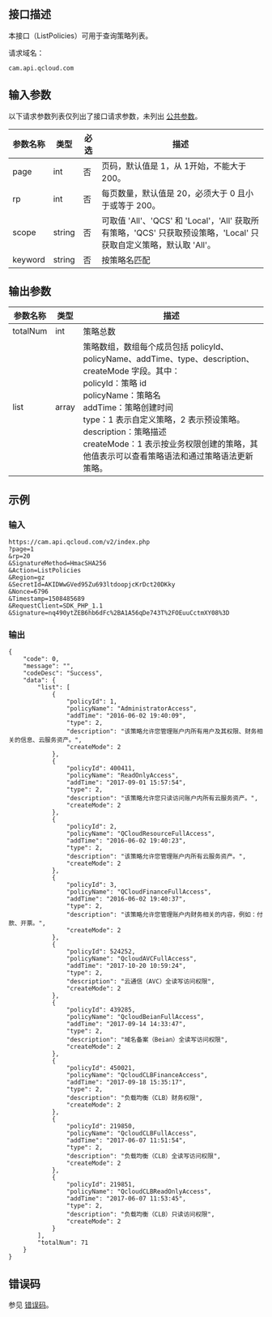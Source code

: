## 接口描述

本接口（ListPolicies）可用于查询策略列表。

请求域名：

```
cam.api.qcloud.com 
```

## 输入参数

以下请求参数列表仅列出了接口请求参数，未列出 [公共参数](/document/product/598/13878)。

| 参数名称 | 类型   | 必选 | 描述                                                         |
| -------- | ------ | ---- | ------------------------------------------------------------ |
| page     | int    | 否   | 页码，默认值是 1，从 1开始，不能大于 200。                     |
| rp       | int    | 否   | 每页数量，默认值是 20，必须大于 0 且小于或等于 200。           |
| scope    | string | 否   | 可取值 'All'、'QCS' 和 'Local'，'All' 获取所有策略，'QCS' 只获取预设策略，'Local' 只获取自定义策略，默认取 'All'。 |
| keyword  | string | 否   | 按策略名匹配                                                 |

## 输出参数

| 参数名称 | 类型  | 描述                                                         |
| -------- | ----- | ------------------------------------------------------------ |
| totalNum | int   | 策略总数                                                     |
| list     | array | 策略数组，数组每个成员包括 policyId、policyName、addTime、type、description、 createMode 字段。其中： <br> policyId：策略 id <br>policyName：策略名<br>addTime：策略创建时间<br> type：1 表示自定义策略，2 表示预设策略。  <br>description：策略描述                                                                                  <br>createMode：1 表示按业务权限创建的策略，其他值表示可以查看策略语法和通过策略语法更新策略。 |

## 示例

### 输入

```
https://cam.api.qcloud.com/v2/index.php
?page=1
&rp=20
&SignatureMethod=HmacSHA256
&Action=ListPolicies
&Region=gz
&SecretId=AKIDWwGVed95Zu693ltdoopjcKrDct20DKky
&Nonce=6796
&Timestamp=1508485689
&RequestClient=SDK_PHP_1.1
&Signature=nq490ytZEB6hb6dFc%2BA1A56qDe743T%2FOEuuCctmXY08%3D
```

### 输出

```
{
    "code": 0,
    "message": "",
    "codeDesc": "Success",
    "data": {
        "list": [
            {
                "policyId": 1,
                "policyName": "AdministratorAccess",
                "addTime": "2016-06-02 19:40:09",
                "type": 2,
                "description": "该策略允许您管理账户内所有用户及其权限、财务相关的信息、云服务资产。",
                "createMode": 2
            },
            {
                "policyId": 400411,
                "policyName": "ReadOnlyAccess",
                "addTime": "2017-09-01 15:57:54",
                "type": 2,
                "description": "该策略允许您只读访问账户内所有云服务资产。",
                "createMode": 2
            },
            {
                "policyId": 2,
                "policyName": "QCloudResourceFullAccess",
                "addTime": "2016-06-02 19:40:23",
                "type": 2,
                "description": "该策略允许您管理账户内所有云服务资产。",
                "createMode": 2
            },
            {
                "policyId": 3,
                "policyName": "QCloudFinanceFullAccess",
                "addTime": "2016-06-02 19:40:37",
                "type": 2,
                "description": "该策略允许您管理账户内财务相关的内容，例如：付款、开票。",
                "createMode": 2
            },
            {
                "policyId": 524252,
                "policyName": "QcloudAVCFullAccess",
                "addTime": "2017-10-20 10:59:24",
                "type": 2,
                "description": "云通信（AVC）全读写访问权限",
                "createMode": 2
            },
            {
                "policyId": 439285,
                "policyName": "QcloudBeianFullAccess",
                "addTime": "2017-09-14 14:33:47",
                "type": 2,
                "description": "域名备案（Beian）全读写访问权限",
                "createMode": 2
            },
            {
                "policyId": 450021,
                "policyName": "QcloudCLBFinanceAccess",
                "addTime": "2017-09-18 15:35:17",
                "type": 2,
                "description": "负载均衡（CLB）财务权限",
                "createMode": 2
            },
            {
                "policyId": 219850,
                "policyName": "QcloudCLBFullAccess",
                "addTime": "2017-06-07 11:51:54",
                "type": 2,
                "description": "负载均衡（CLB）全读写访问权限",
                "createMode": 2
            },
            {
                "policyId": 219851,
                "policyName": "QcloudCLBReadOnlyAccess",
                "addTime": "2017-06-07 11:53:45",
                "type": 2,
                "description": "负载均衡（CLB）只读访问权限",
                "createMode": 2
            }
        ],
        "totalNum": 71
    }
}
```

## 错误码

参见 [错误码](/document/product/598/13884)。
